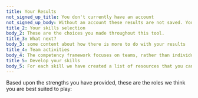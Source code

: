 ```yaml
---
title: Your Results
not_signed_up_title: You don't currently have an account
not_signed_up_body: Without an account these results are not saved. You will be able to see them while on this device, however if you want to come back to see the results you will need to sign up for an account.
title_2: Your skills selection
body_2: These are the choices you made throughout this tool.
title_3: What next?
body_3: some content about how there is more to do with your results
title_4: Team activities
body_4: The competency framework focuses on teams, rather than individuals. Find out how to run an activity with your team to develop a picture of your skills as a whole.
title_5: Develop your skills
body_5: For each skill we have created a list of resources that you can use to help develop any of the skills whether you want to learn more and strengthen your weaker skills or further develop your strongest skills.
---
```


Based upon the strengths you have provided, these are the roles we think you are best suited to play: